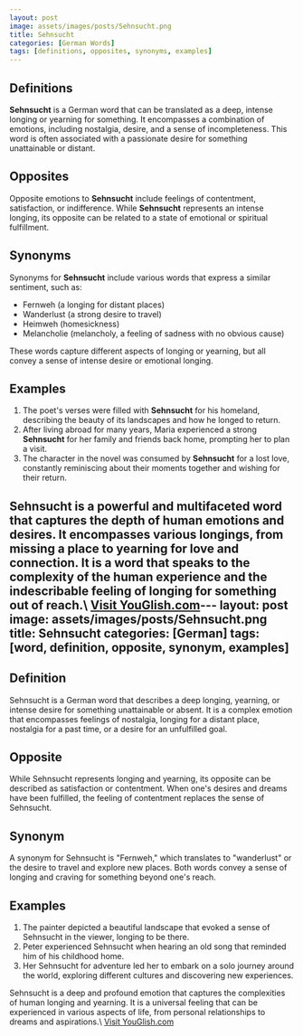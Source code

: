 ```yaml
---
layout: post
image: assets/images/posts/Sehnsucht.png
title: Sehnsucht
categories: [German Words]
tags: [definitions, opposites, synonyms, examples]
---
```


## Definitions

**Sehnsucht** is a German word that can be translated as a deep, intense longing or yearning for something. It encompasses a combination of emotions, including nostalgia, desire, and a sense of incompleteness. This word is often associated with a passionate desire for something unattainable or distant.

## Opposites

Opposite emotions to **Sehnsucht** include feelings of contentment, satisfaction, or indifference. While **Sehnsucht** represents an intense longing, its opposite can be related to a state of emotional or spiritual fulfillment.

## Synonyms

Synonyms for **Sehnsucht** include various words that express a similar sentiment, such as:

- Fernweh (a longing for distant places)
- Wanderlust (a strong desire to travel)
- Heimweh (homesickness)
- Melancholie (melancholy, a feeling of sadness with no obvious cause)

These words capture different aspects of longing or yearning, but all convey a sense of intense desire or emotional longing.

## Examples

1. The poet's verses were filled with **Sehnsucht** for his homeland, describing the beauty of its landscapes and how he longed to return.
2. After living abroad for many years, Maria experienced a strong **Sehnsucht** for her family and friends back home, prompting her to plan a visit.
3. The character in the novel was consumed by **Sehnsucht** for a lost love, constantly reminiscing about their moments together and wishing for their return.

**Sehnsucht** is a powerful and multifaceted word that captures the depth of human emotions and desires. It encompasses various longings, from missing a place to yearning for love and connection. It is a word that speaks to the complexity of the human experience and the indescribable feeling of longing for something out of reach.\ <a id="yg-widget-0" class="youglish-widget" data-query="Sehnsucht" data-lang="german" data-components="8412" data-auto-start="0" data-bkg-color="theme_light" data-title="How%20to%20pronounce%20Sehnsucht%20in%20German"  rel="nofollow" href="https://youglish.com">Visit YouGlish.com</a><script async src="https://youglish.com/public/emb/widget.js" charset="utf-8"></script>---
layout: post
image: assets/images/posts/Sehnsucht.png
title: Sehnsucht
categories: [German]
tags: [word, definition, opposite, synonym, examples]
---

## Definition
Sehnsucht is a German word that describes a deep longing, yearning, or intense desire for something unattainable or absent. It is a complex emotion that encompasses feelings of nostalgia, longing for a distant place, nostalgia for a past time, or a desire for an unfulfilled goal.

## Opposite
While Sehnsucht represents longing and yearning, its opposite can be described as satisfaction or contentment. When one's desires and dreams have been fulfilled, the feeling of contentment replaces the sense of Sehnsucht.

## Synonym
A synonym for Sehnsucht is "Fernweh," which translates to "wanderlust" or the desire to travel and explore new places. Both words convey a sense of longing and craving for something beyond one's reach.

## Examples
1. The painter depicted a beautiful landscape that evoked a sense of Sehnsucht in the viewer, longing to be there.
2. Peter experienced Sehnsucht when hearing an old song that reminded him of his childhood home.
3. Her Sehnsucht for adventure led her to embark on a solo journey around the world, exploring different cultures and discovering new experiences.

Sehnsucht is a deep and profound emotion that captures the complexities of human longing and yearning. It is a universal feeling that can be experienced in various aspects of life, from personal relationships to dreams and aspirations.\ <a id="yg-widget-0" class="youglish-widget" data-query="Sehnsucht" data-lang="german" data-components="8412" data-auto-start="0" data-bkg-color="theme_light" data-title="How%20to%20pronounce%20Sehnsucht%20in%20German"  rel="nofollow" href="https://youglish.com">Visit YouGlish.com</a><script async src="https://youglish.com/public/emb/widget.js" charset="utf-8"></script>